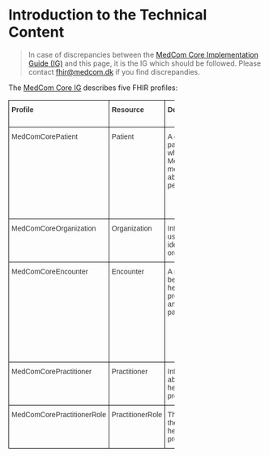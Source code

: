 # Introduction to the Technical Content

> In case of discrepancies between the <a href="https://build.fhir.org/ig/medcomdk/dk-medcom-core/" target="_blank">MedCom Core Implementation Guide (IG)</a>
 and this page, it is the IG which should be followed. Please contact <fhir@medcom.dk> if you find discrepandies.

The <a href="https://build.fhir.org/ig/medcomdk/dk-medcom-core/" target="_blank">MedCom Core IG</a> describes five FHIR profiles:
<style type="text/css">
.tg  {border-collapse:collapse;border-spacing:0;max-width:65%;}
.tg td{border-color:black;border-style:solid;border-width:1px;font-family:Arial, sans-serif;font-size:14px;
  overflow:hidden;padding:10px 5px;word-break:normal;}
.tg th{border-color:black;border-style:solid;border-width:1px;font-family:Arial, sans-serif;font-size:14px;
  font-weight:normal;overflow:hidden;padding:10px 5px;word-break:normal;}
.tg .tg-uaof{color:#343434;font-weight:bold;text-align:left;vertical-align:top}
.tg .tg-ne9s{color:#343434;text-align:left;vertical-align:top}
</style>
<table class="tg">
<thead>
  <tr>
    <th class="tg-uaof">Profile</th>
    <th class="tg-uaof">Resource</th>
    <th class="tg-uaof">Describtion</th>
    <th class="tg-uaof">MustSupport elements</th>
  </tr>
</thead>
<tbody>
  <tr>
    <td class="tg-ne9s">MedComCorePatient</td>
    <td class="tg-ne9s">Patient</td>
    <td class="tg-ne9s">A citizen or patient, when a MedCom message about the person.</td>
    <td class="tg-ne9s">Identifier (CPR-number)<br>Name<br>Address<br>Telecom<br>Managing Organization<br>Deceased or not</td>
  </tr>
  <tr>
    <td class="tg-ne9s">MedComCoreOrganization</td>
    <td class="tg-ne9s">Organization</td>
    <td class="tg-ne9s">Information useful to identify an organization.</td>
    <td class="tg-ne9s">Identifier (SOR-id)<br>Name</td>
  </tr>
  <tr>
    <td class="tg-ne9s">MedComCoreEncounter</td>
    <td class="tg-ne9s">Encounter</td>
    <td class="tg-ne9s">A meeting between a healthcare professional and a patient.</td>
    <td class="tg-ne9s">Encounter status <br>Encounter classification<br>Subject of the encounter<br>Episode of care identifier<br>Service provider organization </td>
  </tr>
  <tr>
    <td class="tg-ne9s">MedComCorePractitioner</td>
    <td class="tg-ne9s">Practitioner</td>
    <td class="tg-ne9s">Information about a healthcare professional </td>
    <td class="tg-ne9s">Name</td>
  </tr>
  <tr>
    <td class="tg-ne9s">MedComCorePractitionerRole</td>
    <td class="tg-ne9s">PractitionerRole</td>
    <td class="tg-ne9s">The role of the healthcare professional</td>
    <td class="tg-ne9s">References a practitioner</td>
  </tr>
</tbody>
</table>